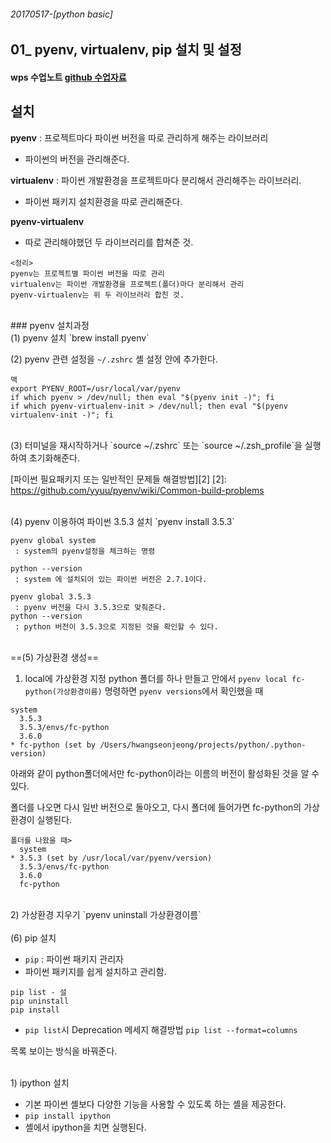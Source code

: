 ###### 20170517-[python basic]

## 01_ pyenv, virtualenv, pip 설치 및 설정

#### wps 수업노트 [github 수업자료][1]
[1]:https://github.com/Fastcampus-WPS-5th/Python/blob/master/01.%20pyenv%2C%20virtualenv%2C%20iPython%20%EC%84%A4%EC%B9%98%20%EB%B0%8F%20%EC%84%A4%EC%A0%95.md

## 설치
**pyenv** : 프로젝트마다 파이썬 버전을 따로 관리하게 해주는 라이브러리

- 파이썬의 버전을 관리해준다.

**virtualenv** : 파이썬 개발환경을 프로젝트마다 분리해서 관리해주는 라이브러리.

- 파이썬 패키지 설치환경을 따로 관리해준다.

**pyenv-virtualenv**

- 따로 관리해야했던 두 라이브러리를 합쳐준 것.

~~~
<정리>
pyenv는 프로젝트별 파이썬 버전을 따로 관리
virtualenv는 파이썬 개발환경을 프로젝트(폴더)마다 분리해서 관리
pyenv-virtualenv는 위 두 라이브러리 합친 것.
~~~

<br>
### pyenv 설치과정
<br>
(1) pyenv 설치
`brew install pyenv`


(2) pyenv 관련 설정을 `~/.zshrc` 셸 설정 안에 추가한다.

~~~
맥
export PYENV_ROOT=/usr/local/var/pyenv
if which pyenv > /dev/null; then eval "$(pyenv init -)"; fi
if which pyenv-virtualenv-init > /dev/null; then eval "$(pyenv virtualenv-init -)"; fi
~~~

<br>
(3) 터미널을 재시작하거나 `source ~/.zshrc` 또는 `source ~/.zsh_profile`을 실행하여 초기화해준다.

[파이썬 필요패키지 또는 일반적인 문제들 해결방법][2]
[2]: https://github.com/yyuu/pyenv/wiki/Common-build-problems

<br>
(4) pyenv 이용하여 파이썬 3.5.3 설치
`pyenv install 3.5.3`

~~~
pyenv global system
 : system의 pyenv설정을 체크하는 명령

python --version
 : system 에 설치되어 있는 파이썬 버전은 2.7.1이다.
~~~

~~~
pyenv global 3.5.3
 : pyenv 버전을 다시 3.5.3으로 맞춰준다.
python --version
 : python 버전이 3.5.3으로 지정된 것을 확인할 수 있다. 
~~~

<br>
==(5) 가상환경 생성==

1) local에 가상환경 지정
python 폴더를 하나 만들고 안에서 
`pyenv local fc-python(가상환경이름)`
명령하면 `pyenv versions`에서 확인했을 때 

~~~
system
  3.5.3
  3.5.3/envs/fc-python
  3.6.0
* fc-python (set by /Users/hwangseonjeong/projects/python/.python-version)
~~~ 

아래와 같이 python폴더에서만 fc-python이라는 이름의 버전이 활성화된 것을 알 수 있다. 

폴더를 나오면 다시 일반 버전으로 돌아오고, 다시 폴더에 들어가면 fc-python의 가상환경이 실행된다.

~~~
폴더를 나왔을 때>
  system
* 3.5.3 (set by /usr/local/var/pyenv/version)
  3.5.3/envs/fc-python
  3.6.0
  fc-python
~~~

<br>
2) 가상환경 지우기 
`pyenv uninstall 가상환경이름`

<br>
<br>
(6) pip 설치

- `pip` : 파이썬 패키지 관리자 
- 파이썬 패키지를 쉽게 설치하고 관리함.

~~~
pip list - 설
pip uninstall
pip install
~~~

* `pip list`시 Deprecation 메세지 해결방법 
`pip list --format=columns`
 
목록 보이는 방식을 바꿔준다. 

<br>
1) ipython 설치 

- 기본 파이썬 셸보다 다양한 기능을 사용할 수 있도록 하는 셸을 제공한다. 
- `pip install ipython`
- 셸에서 ipython을 치면 실행된다.

